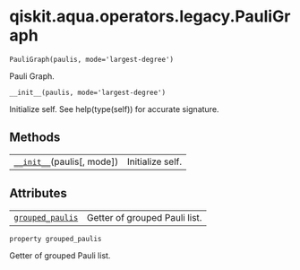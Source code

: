 # qiskit.aqua.operators.legacy.PauliGraph

<span id="undefined" />

`PauliGraph(paulis, mode='largest-degree')`

Pauli Graph.

<span id="undefined" />

`__init__(paulis, mode='largest-degree')`

Initialize self. See help(type(self)) for accurate signature.

## Methods

|                                                                                                                                     |                  |
| ----------------------------------------------------------------------------------------------------------------------------------- | ---------------- |
| [`__init__`](#qiskit.aqua.operators.legacy.PauliGraph.__init__ "qiskit.aqua.operators.legacy.PauliGraph.__init__")(paulis\[, mode]) | Initialize self. |

## Attributes

|                                                                                                                                      |                               |
| ------------------------------------------------------------------------------------------------------------------------------------ | ----------------------------- |
| [`grouped_paulis`](#qiskit.aqua.operators.legacy.PauliGraph.grouped_paulis "qiskit.aqua.operators.legacy.PauliGraph.grouped_paulis") | Getter of grouped Pauli list. |

<span id="undefined" />

`property grouped_paulis`

Getter of grouped Pauli list.
